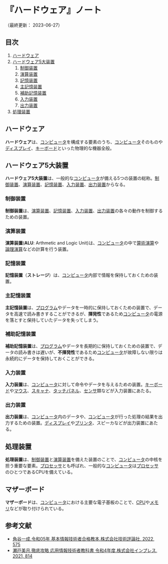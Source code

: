 # 『ハードウェア』ノート

（最終更新： 2023-06-27）


## 目次

1. [ハードウェア](#ハードウェア)
1. [ハードウェア5大装置](#ハードウェア5大装置)
	1. [制御装置](#制御装置)
	1. [演算装置](#演算装置)
	1. [記憶装置](#記憶装置)
	1. [主記憶装置](#主記憶装置)
	1. [補助記憶装置](#補助記憶装置)
	1. [入力装置](#入力装置)
	1. [出力装置](#出力装置)
1. [処理装置](#処理装置)


## ハードウェア

**ハードウェア**は、[コンピュータ](../../../_/chapters/computer.md#コンピュータ)を構成する要素のうち、[コンピュータ](../../../_/chapters/computer.md#コンピュータ)そのものや[ディスプレイ](./io_unit.md#ディスプレイ装置)、[キーボード](./io_unit.md#キーボード)といった物理的な機器全般。


## ハードウェア5大装置

**ハードウェア5大装置**は、一般的な[コンピュータ](../../../_/chapters/computer.md#コンピュータ)が備える5つの装置の総称。[制御装置](#制御装置)、[演算装置](#演算装置)、[記憶装置](#記憶装置)、[入力装置](#入力装置)、[出力装置](#出力装置)からなる。

### 制御装置

**制御装置**は、[演算装置](#演算装置)、[記憶装置](#記憶装置)、[入力装置](#入力装置)、[出力装置](#出力装置)の各々の動作を制御するための装置。

### 演算装置

**演算装置**(**ALU**: Arthmetic and Logic Unit)は、[コンピュータ](../../../_/chapters/computer.md#コンピュータ)の中で[算術演算](../../../../programming/_/chapters/operation.md#算術演算)や[論理演算](../../../../programming/_/chapters/operation.md#論理演算)などの計算を行う装置。

### 記憶装置

**記憶装置**（**ストレージ**）は、[コンピュータ](../../../_/chapters/computer.md#コンピュータ)内部で情報を保持しておくための装置。

### 主記憶装置

**主記憶装置**は、[プログラム](../../../../programming/_/chapters/programming.md#プログラム)やデータを一時的に保持しておくための装置で、データを高速で読み書きすることができるが、**揮発性**であるため[コンピュータ](../../../_/chapters/computer.md#コンピュータ)の電源を落とすと保持していたデータを失ってしまう。

### 補助記憶装置

**補助記憶装置**は、[プログラム](../../../../programming/_/chapters/programming.md#プログラム)やデータを長期的に保持しておくための装置で、データの読み書きは遅いが、**不揮発性**であるため[コンピュータ](../../../_/chapters/computer.md#コンピュータ)が故障しない限りは永続的にデータを保持しておくことができる。

### 入力装置

**入力装置**は、[コンピュータ](../../../_/chapters/computer.md#コンピュータ)に対して命令やデータを与えるための装置。[キーボード](./io_unit.md#キーボード)や[マウス](./io_unit.md#ポインティングデバイス)、[スキャナ](./io_unit.md#図形入力装置)、[タッチパネル](./io_unit.md#ポインティングデバイス)、[センサ](../../../../basics/measurement_and_control/_/chapters/control_theory.md#センサ)類などが入力装置にあたる。

### 出力装置

**出力装置**は、[コンピュータ](../../../_/chapters/computer.md#コンピュータ)内のデータや、[コンピュータ](../../../_/chapters/computer.md#コンピュータ)が行った処理の結果を出力するための装置。[ディスプレイ](./io_unit.md#ディスプレイ装置)や[プリンタ](./io_unit.md#プリンタ)、スピーカなどが出力装置にあたる。


## 処理装置

**処理装置**は、[制御装置](#制御装置)と[演算装置](#演算装置)を備えた装置のことで、[コンピュータ](../../../_/chapters/computer.md#コンピュータ)の中核を担う重要な要素。[プロセッサ](./processor.md#プロセッサ)とも呼ばれ、一般的な[コンピュータ](../../../_/chapters/computer.md#コンピュータ)は[プロセッサ](./processor.md#プロセッサ)のひとつであるCPUを備えている。


## マザーボード

**マザーボード**は、[コンピュータ](../../../_/chapters/computer.md#コンピュータ)における主要な電子基板のことで、[CPU](./processor.md#cpu)や[メモリ](./memory.md#メモリ)などが取り付けられている。


## 参考文献

- [角谷一成.令和05年 基本情報技術者合格教本.株式会社技術評論社, 2022, 575](https://gihyo.jp/book/2022/978-4-297-13164-7)
- [瀬戸美月.徹底攻略 応用情報技術者教科書 令和4年度.株式会社インプレス, 2021, 814](https://book.impress.co.jp/books/1121101057)
